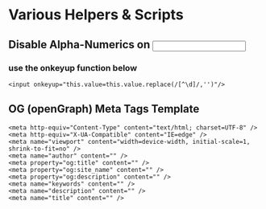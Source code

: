 # Various Helpers & Scripts

## Disable Alpha-Numerics on <input type="tel"/>
### use the onkeyup function below 

```
<input onkeyup="this.value=this.value.replace(/[^\d]/,'')"/>
```

## OG (openGraph) Meta Tags Template
```
<meta http-equiv="Content-Type" content="text/html; charset=UTF-8" />
<meta http-equiv="X-UA-Compatible" content="IE=edge" />
<meta name="viewport" content="width=device-width, initial-scale=1, shrink-to-fit=no" />
<meta name="author" content="" />
<meta property="og:title" content="" />
<meta property="og:site_name" content="" />
<meta property="og:description" content="" />
<meta name="keywords" content="" />
<meta name="description" content="" />
<meta name="title" content="" />
```
```

```
```
